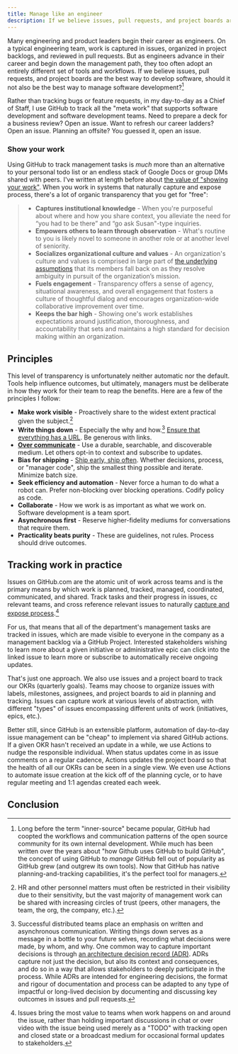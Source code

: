 ```yaml
---
title: Manage like an engineer
description: If we believe issues, pull requests, and project boards are the best way to develop software, should it not also be the best way to manage software development?
---
```


Many engineering and product leaders begin their career as engineers. On a typical engineering team, work is captured in issues, organized in project backlogs, and reviewed in pull requests. But as engineers advance in their career and begin down the management path, they too often adopt an entirely different set of tools and workflows. If we believe issues, pull requests, and project boards are the best way to develop software, should it not also be the best way to manage software development?[^3]

Rather than tracking bugs or feature requests, in my day-to-day as a Chief of Staff, I use GitHub to track all the "meta work" that supports software development and software development teams. Need to prepare a deck for a business review? Open an issue. Want to refresh our career ladders? Open an issue. Planning an offsite? You guessed it, open an issue. 

### Show your work

Using GitHub to track management tasks is *much* more than an alternative to your personal todo list or an endless stack of Google Docs or group DMs shared with peers. I've written at length before about [the value of "showing your work"](https://ben.balter.com/2022/02/16/leaders-show-their-work/#the-value-of-showing-your-work). When you work in systems that naturally capture and expose process, there's a lot of organic transparency that you get for "free":

> * **Captures institutional knowledge** - When you're purposeful about where and how you share context, you alleviate the need for “you had to be there” and “go ask Susan"-type inquiries.
> * **Empowers others to learn through observation** - What's routine to you is likely novel to someone in another role or at another level of seniority.
> * **Socializes organizational culture and values** - An organization's culture and values is comprised in large part of [the underlying assumptions](https://ben.balter.com/2015/08/12/the-zen-of-github/) that its members fall back on as they resolve ambiguity in pursuit of the organization’s mission.
> * **Fuels engagement** - Transparency offers a sense of agency, situational awareness, and overall engagement that fosters a culture of thoughtful dialog and encourages organization-wide collaborative improvement over time.
> * **Keeps the bar high** - Showing one's work establishes expectations around justification, thoroughness, and accountability that sets and maintains a high standard for decision making within an organization.

## Principles

This level of transparency is unfortunately neither automatic nor the default. Tools help influence outcomes, but ultimately, managers must be deliberate in how they work for their team to reap the benefits. Here are a few of the principles I follow:

* **Make work visible** - Proactively share to the widest extent practical given the subject.[^4]
* **Write things down** - Especially the why and how.[^1] [Ensure that everything has a URL](https://ben.balter.com/2015/11/12/why-urls/). Be generous with links.
* **[Over communicate](https://ben.balter.com/2017/05/23/seven-ways-to-consistently-ship-great-features/#1-over-communicate)** - Use a durable, searchable, and discoverable medium. Let others opt-in to context and subscribe to updates.
* **Bias for shipping** - [Ship early, ship often](https://ben.balter.com/2016/09/13/seven-habits-of-highly-effective-githubbers/#2-ship-early-ship-often). Whether decisions, process, or "manager code", ship the smallest thing possible and iterate. Minimize batch size.
* **Seek efficiency and automation** - Never force a human to do what a robot can. Prefer non-blocking over blocking operations. Codify policy as code.
* **Collaborate** - How we work is as important as what we work on. Software development is a team sport.
* **Asynchronous first** - Reserve higher-fidelity mediums for conversations that require them.
* **Practicality beats purity** - These are guidelines, not rules. Process should drive outcomes.

## Tracking work in practice

Issues on GitHub.com are the atomic unit of work across teams and is the primary means by which work is planned, tracked, managed, coordinated, communicated, and shared. Track tasks and their progress in issues, cc relevant teams, and cross reference relevant issues to naturally [capture and expose process](https://ben.balter.com/2015/11/18/tools-to-empower-open-collaboration/#2-captures-and-exposes-process).[^2]

For us, that means that all of the department's management tasks are tracked in issues, which are made visible to everyone in the company as a management backlog via a GitHub Project. Interested stakeholders wishing to learn more about a given initiative or administrative epic can click into the linked issue to learn more or subscribe to automatically receive ongoing updates.

That's just one approach. We also use issues and a project board to track our OKRs (quarterly goals). Teams may choose to organize issues with labels, milestones, assignees, and project boards to aid in planning and tracking. Issues can capture work at various levels of abstraction, with different "types" of issues encompassing different units of work (initiatives, epics, etc.).

Better still, since GitHub is an extensible platform, automation of day-to-day issue management can be "cheap" to implement via shared GitHub actions. If a given OKR hasn't received an update in a while, we use Actions to nudge the responsible individual. When status updates come in as issue comments on a regular cadence, Actions updates the project board so that the health of all our OKRs can be seen in a single view. We even use Actions to automate issue creation at the kick off of the planning cycle, or to have regular meeting and 1:1 agendas created each week.

## Conclusion



[^1]: Successful distributed teams place an emphasis on written and asynchronous communication. Writing things down serves as a message in a bottle to your future selves, recording what decisions were made, by whom, and why. One common way to capture important decisions is through [an architecture decision record (ADR)](https://github.com/joelparkerhenderson/architecture-decision-record). ADRs capture not just the decision, but also its context and consequences, and do so in a way that allows stakeholders to deeply participate in the process. While ADRs are intended for engineering decisions, the format and rigour of documentation and process can be adapted to any type of impactful or long-lived decision by documenting and discussing key outcomes in issues and pull requests.

[^2]: Issues bring the most value to teams when work happens on and around the issue, rather than holding important discussions in chat or over video with the issue being used merely as a "TODO" with tracking open and closed state or a broadcast medium for occasional formal updates to stakeholders.

[^3]: Long before the term "inner-source" became popular, GitHub had coopted the workflows and communication patterns of the open source community for its own internal development. While much has been written over the years about "how Github uses GitHub to build GitHub", the concept of using GitHub to _manage_ GitHub fell out of popularity as GitHub grew (and outgrew its own tools). Now that GitHub has native planning-and-tracking capabilities, it's the perfect tool for managers.

[^4]: HR and other personnel matters must often be restricted in their visibility due to their sensitivity, but the vast majority of management work can be shared with increasing circles of trust (peers, other managers, the team, the org, the company, etc.).
